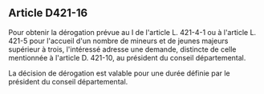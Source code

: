 ## Article D421-16

Pour obtenir la dérogation prévue au I de l'article L. 421-4-1 ou à l'article L. 421-5 pour l'accueil d'un
nombre de mineurs et de jeunes majeurs supérieur à trois, l'intéressé adresse une demande, distincte de celle
mentionnée à l'article D. 421-10, au président du conseil départemental.

La décision de dérogation est valable pour une durée définie par le président du conseil départemental.

